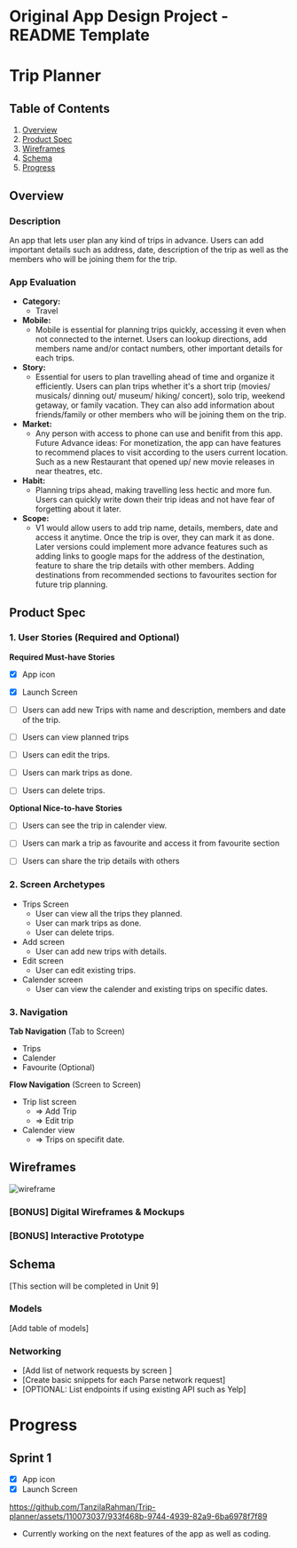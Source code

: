 Original App Design Project - README Template
===

# Trip Planner

## Table of Contents

1. [Overview](#Overview)
2. [Product Spec](#Product-Spec)
3. [Wireframes](#Wireframes)
4. [Schema](#Schema)
5. [Progress](#Progress)

## Overview

### Description

An app that lets user plan any kind of trips in advance. Users can add important details such as address, date, description of the trip as well as the members who will be joining them for the trip. 

### App Evaluation

- **Category:** 
    - Travel
- **Mobile:**
    - Mobile is essential for planning trips quickly, accessing it even when not connected to the internet. Users can lookup directions, add members name and/or contact numbers, other important details for each trips.
- **Story:**
    - Essential for users to plan travelling ahead of time and organize it efficiently. Users can plan trips whether it's a short trip (movies/ musicals/ dinning out/ museum/ hiking/ concert), solo trip, weekend getaway, or family vacation. They can also add information about friends/family or other members who will be joining them on the trip.  
- **Market:**
    - Any person with access to phone can use and benifit from this app. Future Advance ideas: For monetization, the app can have features to recommend places to visit according to the users current location. Such as a new Restaurant that opened up/ new movie releases in near theatres, etc.
- **Habit:**
    - Planning trips ahead, making travelling less hectic and more fun. Users can quickly write down their trip ideas and not have fear of forgetting about it later.
- **Scope:**
    - V1 would allow users to add trip name, details, members, date and access it anytime. Once the trip is over, they can mark it as done. Later versions could implement more advance features such as adding links to google maps for the address of the destination, feature to share the trip details with other members. Adding destinations from recommended sections to favourites section for future trip planning. 


## Product Spec

### 1. User Stories (Required and Optional)

**Required Must-have Stories**
- [x] App icon
- [x] Launch Screen
- [ ] Users can add new Trips with name and description, members and date of the trip.
- [ ] Users can view planned trips
- [ ] Users can edit the trips.
- [ ] Users can mark trips as done.
- [ ] Users can delete trips.


**Optional Nice-to-have Stories**

- [ ] Users can see the trip in calender view.  
- [ ] Users can mark a trip as favourite and access it from favourite section
- [ ] Users can share the trip details with others


### 2. Screen Archetypes

- Trips Screen
    -  User can view all the trips they planned.
    - User can mark trips as done. 
    - User can delete trips. 
- Add screen 
    -  User can add new trips with details.
-  Edit screen
    - User can edit existing trips. 
- Calender screen
    - User can view the calender and existing trips on specific dates. 


### 3. Navigation

**Tab Navigation** (Tab to Screen)

* Trips
* Calender
* Favourite (Optional)

**Flow Navigation** (Screen to Screen)

- Trip list screen
  - => Add Trip
  - => Edit trip
- Calender view
  - => Trips on specifit date. 


## Wireframes

![wireframe](https://github.com/TanzilaRahman/Trip-planner/assets/110073037/2d0a2c47-ad3d-4343-8dcc-3ecb1d4a18fc)


### [BONUS] Digital Wireframes & Mockups

### [BONUS] Interactive Prototype

## Schema 

[This section will be completed in Unit 9]

### Models

[Add table of models]


### Networking

- [Add list of network requests by screen ]
- [Create basic snippets for each Parse network request]
- [OPTIONAL: List endpoints if using existing API such as Yelp]

# Progress
## Sprint 1

- [x] App icon
- [x] Launch Screen

https://github.com/TanzilaRahman/Trip-planner/assets/110073037/933f468b-9744-4939-82a9-6ba6978f7f89


  - Currently working on the next features of the app as well as coding.  
